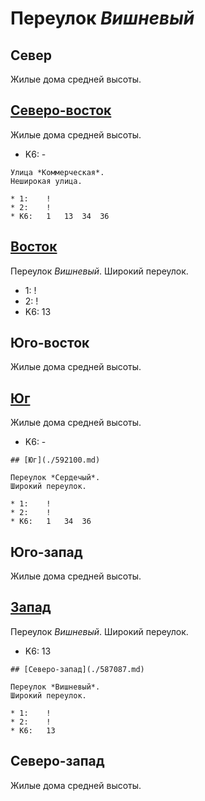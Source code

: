 # Переулок *Вишневый*

## Север

Жилые дома средней высоты.

## [Северо-восток](./592085.md)

Жилые дома средней высоты.

* K6:   -

```
Улица *Коммерческая*.
Неширокая улица.

* 1:    !
* 2:    !
* K6:   1   13  34  36
```

## [Восток](./592090.md)

Переулок *Вишневый*.
Широкий переулок.

* 1:    !
* 2:    !
* K6:   13

## Юго-восток

Жилые дома средней высоты.

## [Юг](./590095.md)

Жилые дома средней высоты.

* K6:   -

```
## [Юг](./592100.md)

Переулок *Сердечый*.
Широкий переулок.

* 1:    !
* 2:    !
* K6:   1   34  36
```

## Юго-запад

Жилые дома средней высоты.

## [Запад](./585090.md)

Переулок *Вишневый*.
Широкий переулок.

* K6:   13

```
## [Северо-запад](./587087.md)

Переулок *Вишневый*.
Широкий переулок.

* 1:    !
* 2:    !
* K6:   13
```

## Северо-запад

Жилые дома средней высоты.
